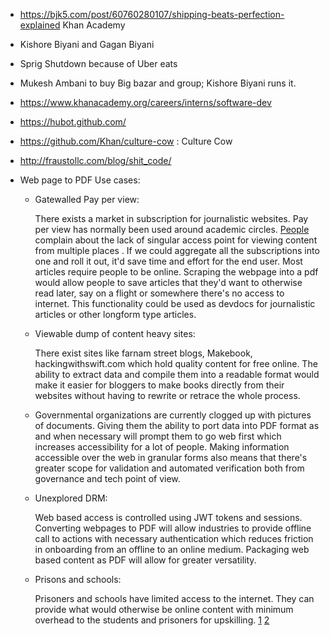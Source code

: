 - https://bjk5.com/post/60760280107/shipping-beats-perfection-explained Khan Academy
- Kishore Biyani and Gagan Biyani
- Sprig Shutdown because of Uber eats
- Mukesh Ambani to buy Big bazar and group; Kishore Biyani runs it.
- https://www.khanacademy.org/careers/interns/software-dev
- https://hubot.github.com/
- https://github.com/Khan/culture-cow : Culture Cow
- http://fraustollc.com/blog/shit_code/

- Web page to PDF Use cases:

  - Gatewalled Pay per view:
  
    There exists a market in subscription for journalistic websites. Pay per view has normally been used around academic circles.
    [People](https://twitter.com/paulbz/status/1278297515520077825?s=20) complain about the lack of singular access point for viewing content from multiple places . 
    If we could aggregate all the subscriptions into one and roll it out, it'd save time and effort for the end user.
    Most articles require people to be online. Scraping the webpage into a pdf would allow people to save articles that they'd want to otherwise read later, say on a flight or somewhere there's no access to internet. This functionality could be used as devdocs for journalistic articles or other longform type articles.
    
  - Viewable dump of content heavy sites:
  
    There exist sites like farnam street blogs, Makebook, hackingwithswift.com which hold quality content for free online. The ability to extract data and compile them into a readable format would make it easier for bloggers to make books directly from their websites without having to rewrite or retrace the whole process.
  
  - Governmental organizations are currently clogged up with pictures of documents. Giving them the ability to port data into PDF format as and when necessary will prompt them to go web first which increases accessibility for a lot of people. Making information accessible over the web in granular forms also means that there's greater scope for validation and automated verification both from governance and tech point of view.
  
  - Unexplored DRM: 
    
    Web based access is controlled using JWT tokens and sessions. Converting webpages to PDF will allow industries to provide offline call to actions with necessary authentication which reduces friction in onboarding from an offline to an online medium. Packaging web based content as PDF will allow for greater versatility.
    

  - Prisons and schools: 
  
    Prisoners and schools have limited access to the internet. They can provide what would otherwise be online content with minimum overhead to the students and prisoners for upskilling. [1](https://forum.freecodecamp.org/t/teach-prisoners-how-to-code-with-freecodecamp/47513/6) [2](https://forum.freecodecamp.org/t/freecodecamp-offline-capabilities/105956)
    
    
